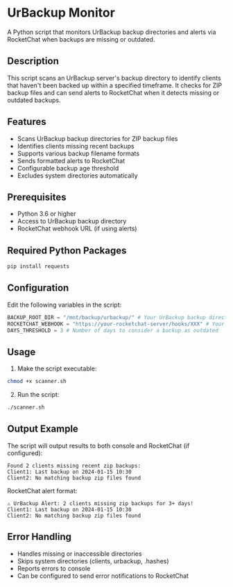 # UrBackup Monitor

A Python script that monitors UrBackup backup directories and alerts via RocketChat when backups are missing or outdated.

## Description

This script scans an UrBackup server's backup directory to identify clients that haven't been backed up within a specified timeframe. It checks for ZIP backup files and can send alerts to RocketChat when it detects missing or outdated backups.

## Features

- Scans UrBackup backup directories for ZIP backup files
- Identifies clients missing recent backups
- Supports various backup filename formats
- Sends formatted alerts to RocketChat
- Configurable backup age threshold
- Excludes system directories automatically

## Prerequisites

- Python 3.6 or higher
- Access to UrBackup backup directory
- RocketChat webhook URL (if using alerts)

## Required Python Packages

``` bash
pip install requests
```

## Configuration

Edit the following variables in the script:

```python
BACKUP_ROOT_DIR = "/mnt/backup/urbackup/" # Your UrBackup backup directory
ROCKETCHAT_WEBHOOK = "https://your-rocketchat-server/hooks/XXX" # Your webhook URL
DAYS_THRESHOLD = 3 # Number of days to consider a backup as outdated
```

## Usage

1. Make the script executable:

```bash
chmod +x scanner.sh
```

2. Run the script:

```bash
./scanner.sh
```

## Output Example

The script will output results to both console and RocketChat (if configured):

```
Found 2 clients missing recent zip backups:
Client1: Last backup on 2024-01-15 10:30
Client2: No matching backup zip files found
```

RocketChat alert format:

```
⚠️ UrBackup Alert: 2 clients missing zip backups for 3+ days!
Client1: Last backup on 2024-01-15 10:30
Client2: No matching backup zip files found
```

## Error Handling

- Handles missing or inaccessible directories
- Skips system directories (clients, urbackup, .hashes)
- Reports errors to console
- Can be configured to send error notifications to RocketChat

